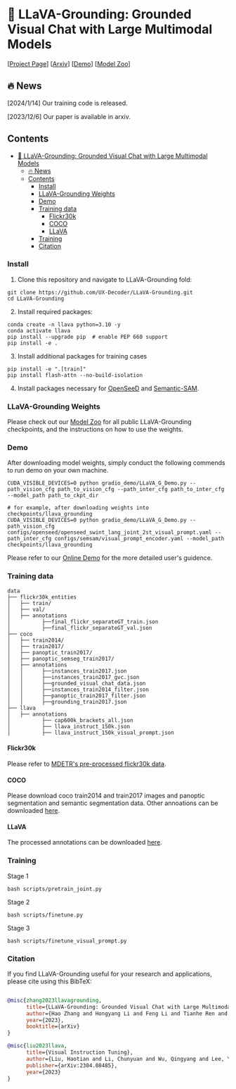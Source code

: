 🌋 LLaVA-Grounding: Grounded Visual Chat with Large Multimodal Models
========

[[Project Page](https://llava-vl.github.io/llava-grounding)] [[Arxiv](https://arxiv.org/abs/2312.02949)]  [[Demo](https://llava-grounding.deepdataspace.com/
)]  [[Model Zoo](https://github.com/UX-Decoder/LLaVA-Grounding/blob/main/docs/MODEL_ZOO.md)] 
<!-- [[`Paper`](xxx)] [[`BibTex`](#black_nib-citation)] -->

## :fire: News
[2024/1/14] Our training code is released.

[2023/12/6] Our paper is available in arxiv.


## Contents
- [🌋 LLaVA-Grounding: Grounded Visual Chat with Large Multimodal Models](#-llava-grounding-grounded-visual-chat-with-large-multimodal-models)
  - [:fire: News](#fire-news)
  - [Contents](#contents)
    - [Install](#install)
    - [LLaVA-Grounding Weights](#llava-grounding-weights)
    - [Demo](#demo)
    - [Training data](#training-data)
      - [Flickr30k](#flickr30k)
      - [COCO](#coco)
      - [LLaVA](#llava)
    - [Training](#training)
    - [Citation](#citation)

### Install
1. Clone this repository and navigate to LLaVA-Grounding fold:
```shell
git clone https://github.com/UX-Decoder/LLaVA-Grounding.git
cd LLaVA-Grounding
```
2. Install required packages:
```
conda create -n llava python=3.10 -y
conda activate llava
pip install --upgrade pip  # enable PEP 660 support
pip install -e .
```

3. Install additional packages for training cases
```
pip install -e ".[train]"
pip install flash-attn --no-build-isolation
```
4. Install packages necessary for [OpenSeeD](https://github.com/IDEA-Research/OpenSeeD) and [Semantic-SAM](https://github.com/UX-Decoder/Semantic-SAM).

### LLaVA-Grounding Weights
Please check out our [Model Zoo](https://github.com/UX-Decoder/LLaVA-Grounding/blob/main/docs/MODEL_ZOO.md) for all public LLaVA-Grounding checkpoints, and the instructions on how to use the weights.
### Demo
After downloading model weights, simply conduct the following commends to run demo on your own machine.
```shell
CUDA_VISIBLE_DEVICES=0 python gradio_demo/LLaVA_G_Demo.py --path_vision_cfg path_to_vision_cfg --path_inter_cfg path_to_inter_cfg --model_path path_to_ckpt_dir

# for example, after downloading weights into checkpoints/llava_grounding
CUDA_VISIBLE_DEVICES=0 python gradio_demo/LLaVA_G_Demo.py --path_vision_cfg configs/openseed/openseed_swint_lang_joint_2st_visual_prompt.yaml --path_inter_cfg configs/semsam/visual_prompt_encoder.yaml --model_path checkpoints/llava_grounding
```

Please refer to our [Online Demo](https://llava-grounding.deepdataspace.com/) for the more detailed user's guidence.
### Training data
```text
data
├── flickr30k_entities
│   ├── train/
│   ├── val/
│   ├── annotations
│          ├──final_flickr_separateGT_train.json
│          ├──final_flickr_separateGT_val.json
├── coco
│   ├── train2014/
│   ├── train2017/
│   ├── panoptic_train2017/
│   ├── panoptic_semseg_train2017/
│   ├── annotations
│   │      ├──instances_train2017.json
│   │      ├──instances_train2017_gvc.json
│   │      ├──grounded_visual_chat_data.json
│   │      ├──instances_train2014_filter.json
│   │      ├──panoptic_train2017_filter.json
│   │      ├──grounding_train2017.json
├── llava
│   ├── annotations
│          ├── cap600k_brackets_all.json
│          ├── llava_instruct_150k.json
│          ├── llava_instruct_150k_visual_prompt.json

```
#### Flickr30k
Please refer to [MDETR's pre-processed flickr30k data](https://github.com/ashkamath/mdetr/blob/main/.github/flickr.md).
#### COCO
Please download coco train2014 and train2017 images and panoptic segmentation and semantic segmentation data. Other annoations can be downloaded [here](https://github.com/UX-Decoder/LLaVA-Grounding/releases/tag/train_data).
#### LLaVA
The processed annotations can be downloaded [here](https://github.com/UX-Decoder/LLaVA-Grounding/releases/tag/train_data).
### Training
Stage 1
```shell
bash scripts/pretrain_joint.py
```
Stage 2
```shell
bash scripts/finetune.py
```
Stage 3
```shell
bash scripts/finetune_visual_prompt.py
```
### Citation
If you find LLaVA-Grounding useful for your research and applications, please cite using this BibTeX:
```bibtex

@misc{zhang2023llavagrounding,
      title={LLaVA-Grounding: Grounded Visual Chat with Large Multimodal Models},
      author={Hao Zhang and Hongyang Li and Feng Li and Tianhe Ren and Xueyan Zou and Shilong Liu and Shijia Huang and Jianfeng Gao and Lei Zhang and Chunyuan Li and Jianwei Yang},
      year={2023},
      booktitle={arXiv}
}

@misc{liu2023llava,
      title={Visual Instruction Tuning}, 
      author={Liu, Haotian and Li, Chunyuan and Wu, Qingyang and Lee, Yong Jae},
      publisher={arXiv:2304.08485},
      year={2023}
}
```
